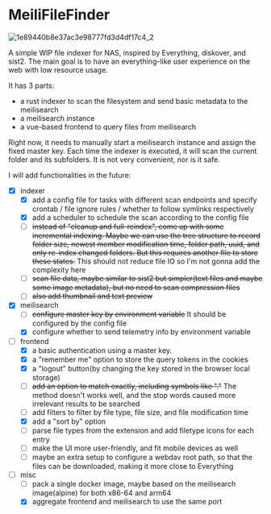# MeiliFileFinder

![1e89440b8e37ac3e98777fd3d4df17c4_2](https://github.com/user-attachments/assets/4c3460ff-6b11-441b-b7e9-3f1bbe99e8a9)

A simple WIP file indexer for NAS, inspired by Everything, diskover, and sist2. The main goal is to have an everything-like user experience on the web with low resource usage.

It has 3 parts:
* a rust indexer to scan the filesystem and send basic metadata to the meilisearch
* a meilisearch instance
* a vue-based frontend to query files from meilisearch

Right now, it needs to manually start a meilisearch instance and assign the fixed master key. Each time the indexer is executed, it will scan the current folder and its subfolders. It is not very convenient, nor is it safe.

I will add functionalities in the future:
- [x] indexer
  - [x] add a config file for tasks with different scan endpoints and specify crontab / file ignore rules / whether to follow symlinks respectively
  - [x] add a scheduler to schedule the scan according to the config file
  - [ ] ~~instead of "cleanup and full-reindex", come up with some incremental indexing. Maybe we can use the tree structure to record folder size, newest member modification time, folder path, uuid, and only re-index changed folders. But this requires another file to store these states.~~ This should not reduce file IO so I'm not gonna add the complexity here
  - [ ] ~~scan file data, maybe similar to sist2 but simpler(text files and maybe some image metadata), but no need to scan compression files~~
  - [ ] ~~also add thumbnail and text preview~~
- [x] meilisearch
  - [ ] ~~configure master key by environment variable~~ It should be configured by the config file
  - [x] configure whether to send telemetry info by environment variable
- [ ] frontend
  - [x] a basic authentication using a master key.
  - [x] a "remember me" option to store the query tokens in the cookies
  - [x] a "logout" button(by changing the key stored in the browser local storage)
  - [ ] ~~add an option to match exactly, including symbols like "."~~ The method doesn't works well, and the stop words caused more irrelevant results to be searched
  - [ ] add filters to filter by file type, file size, and file modification time
  - [x] add a "sort by" option
  - [ ] parse file types from the extension and add filetype icons for each entry
  - [ ] make the UI more user-friendly, and fit mobile devices as well
  - [ ] maybe an extra setup to configure a webdav root path, so that the files can be downloaded, making it more close to Everything
- [ ] misc
  - [ ] pack a single docker image, maybe based on the meilisearch image(alpine) for both x86-64 and arm64
  - [x] aggregate frontend and meilisearch to use the same port
